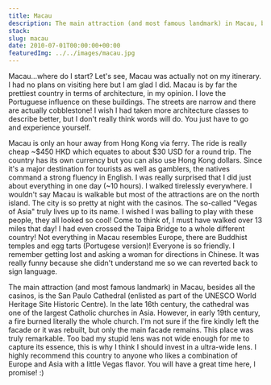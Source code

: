 ```yaml
---
title: Macau
description: The main attraction (and most famous landmark) in Macau, besides all the casinos, is the San Paulo Cathedral (enlisted as part of the UNESCO World Heritage Site Historic Centre). In the late 16th century, the cathedral was one of the largest Catholic churches in Asia. 
stack:
slug: macau
date: 2010-07-01T00:00:00+00:00
featuredImg: ../../images/macau.jpg
---
```


Macau...where do I start? Let's see, Macau was actually not on my itinerary. I had no plans on visiting here but I am glad I did. Macau is by far the prettiest country in terms of architecture, in my opinion. I love the Portuguese influence on these buildings. The streets are narrow and there are actually cobblestone! I wish I had taken more architecture classes to describe better, but I don't really think words will do. You just have to go and experience yourself.

Macau is only an hour away from Hong Kong via ferry. The ride is really cheap ~$450 HKD which equates to about $30 USD for a round trip. The country has its own currency but you can also use Hong Kong dollars. Since it's a major destination for tourists as well as gamblers, the natives command a strong fluency in English. I was really surprised that I did just about everything in one day (~10 hours). I walked tirelessly everywhere. I wouldn't say Macau is walkable but most of the attractions are on the north island. The city is so pretty at night with the casinos. The so-called "Vegas of Asia" truly lives up to its name. I wished I was balling to play with these people, they all looked so cool! Come to think of, I must have walked over 13 miles that day! I had even crossed the Taipa Bridge to a whole different country! Not everything in Macau resembles Europe, there are Buddhist temples and egg tarts (Portugese version)! Everyone is so friendly. I remember getting lost and asking a woman for directions in Chinese. It was really funny because she didn't understand me so we can reverted back to sign language.

The main attraction (and most famous landmark) in Macau, besides all the casinos, is the San Paulo Cathedral (enlisted as part of the UNESCO World Heritage Site Historic Centre). In the late 16th century, the cathedral was one of the largest Catholic churches in Asia. However, in early 19th century, a fire burned literally the whole church. I'm not sure if the fire kindly left the facade or it was rebuilt, but only the main facade remains. This place was truly remarkable. Too bad my stupid lens was not wide enough for me to capture its essence, this is why I think I should invest in a ultra-wide lens. I highly recommend this country to anyone who likes a combination of Europe and Asia with a little Vegas flavor. You will have a great time here, I promise! :)
